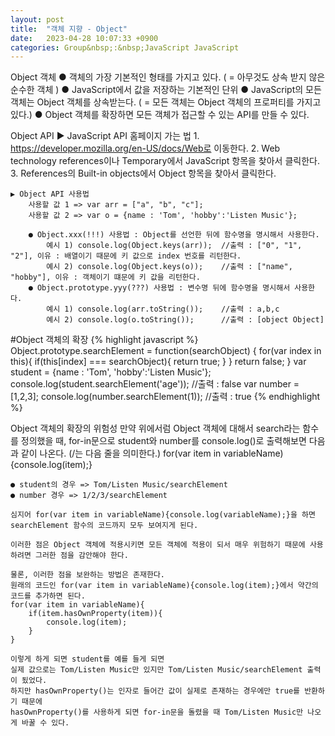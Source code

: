 ```yaml
---
layout: post
title:  "객체 지향 - Object"
date:   2023-04-28 10:07:33 +0900
categories: Group&nbsp;:&nbsp;JavaScript JavaScript
---
```


Object 객체
    ● 객체의 가장 기본적인 형태를 가지고 있다. ( = 아무것도 상속 받지 않은 순수한 객체 )
    ● JavaScript에서 값을 저장하는 기본적인 단위
    ● JavaScript의 모든 객체는 Object 객체를 상속받는다. ( = 모든 객체는 Object 객체의 프로퍼티를 가지고 있다.)
    ● Object 객체를 확장하면 모든 객체가 접근할 수 있는 API를 만들 수 있다.

Object API
    ▶ JavaScript API 홈페이지 가는 법
        1. https://developer.mozilla.org/en-US/docs/Web로 이동한다.
        2. Web technology references이나 Temporary에서 JavaScript 항목을 찾아서 클릭한다.
        3. References의 Built-in objects에서 Object 항목을 찾아서 클릭한다.
    
    ▶ Object API 사용법
        사용할 값 1 => var arr = ["a", "b", "c"];
        사용할 값 2 => var o = {name : 'Tom', 'hobby':'Listen Music'};

        ● Object.xxx(!!!) 사용법 : Object를 선언한 뒤에 함수명을 명시해서 사용한다.
            예시 1) console.log(Object.keys(arr));  //출력 : ["0", "1", "2"], 이유 : 배열이기 때문에 키 값으로 index 번호를 리턴한다.
            예시 2) console.log(Object.keys(o));    //출력 : ["name", "hobby"], 이유 : 객체이기 떄문에 키 값을 리턴한다.
        ● Object.prototype.yyy(???) 사용법 : 변수명 뒤에 함수명을 명시해서 사용한다.
            예시 1) console.log(arr.toString());    //출력 : a,b,c
            예시 2) console.log(o.toString());      //출력 : [object Object]

#Object 객체의 확장
{% highlight javascript %}
Object.prototype.searchElement = function(searchObject) {
    for(var index in this){
        if(this[index] === searchObject){
            return true;
        }
    }
    return false;
}
var student = {name : 'Tom', 'hobby':'Listen Music'};
console.log(student.searchElement('age'));    //출력 : false
var number = [1,2,3];
console.log(number.searchElement(1));         //출력 : true
{% endhighlight %}

Object 객체의 확장의 위험성
    만약 위에서럼 Object 객체에 대해서 search라는 함수를 정의했을 때,
    for-in문으로 student와 number를 console.log()로 출력해보면 다음과 같이 나온다. (/는 다음 줄을 의미한다.)
    for(var item in variableName){console.log(item);}

    ● student의 경우 => Tom/Listen Music/searchElement
    ● number 경우 => 1/2/3/searchElement

    심지어 for(var item in variableName){console.log(variableName);}을 하면 searchElement 함수의 코드까지 모두 보여지게 된다.

    이러한 점은 Object 객체에 적용시키면 모든 객체에 적용이 되서 매우 위험하기 때문에 사용하려면 그러한 점을 감안해야 한다.

    물론, 이러한 점을 보완하는 방법은 존재한다.
    원래의 코드인 for(var item in variableName){console.log(item);}에서 약간의 코드를 추가하면 된다.
    for(var item in variableName){
        if(item.hasOwnProperty(item)){
            console.log(item);
        }
    }

    이렇게 하게 되면 student를 예를 들게 되면
    실제 값으로는 Tom/Listen Music만 있지만 Tom/Listen Music/searchElement 출력이 됬었다.
    하지만 hasOwnProperty()는 인자로 들어간 값이 실제로 존재하는 경우에만 true를 반환하기 때문에
    hasOwnProperty()를 사용하게 되면 for-in문을 돌렸을 때 Tom/Listen Music만 나오게 바꿀 수 있다.